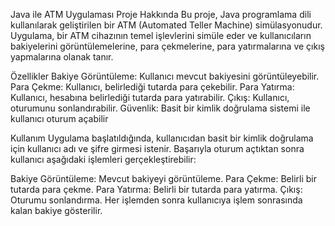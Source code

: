 Java ile ATM Uygulaması
Proje Hakkında
Bu proje, Java programlama dili kullanılarak geliştirilen bir ATM (Automated Teller Machine) simülasyonudur. Uygulama, bir ATM cihazının temel işlevlerini simüle eder ve kullanıcıların bakiyelerini görüntülemelerine, para çekmelerine, para yatırmalarına ve çıkış yapmalarına olanak tanır.

Özellikler
Bakiye Görüntüleme: Kullanıcı mevcut bakiyesini görüntüleyebilir.
Para Çekme: Kullanıcı, belirlediği tutarda para çekebilir.
Para Yatırma: Kullanıcı, hesabına belirlediği tutarda para yatırabilir.
Çıkış: Kullanıcı, oturumunu sonlandırabilir.
Güvenlik: Basit bir kimlik doğrulama sistemi ile kullanıcı oturum açabilir

Kullanım
Uygulama başlatıldığında, kullanıcıdan basit bir kimlik doğrulama için kullanıcı adı ve şifre girmesi istenir. Başarıyla oturum açtıktan sonra kullanıcı aşağıdaki işlemleri gerçekleştirebilir:

Bakiye Görüntüleme: Mevcut bakiyeyi görüntüleme.
Para Çekme: Belirli bir tutarda para çekme.
Para Yatırma: Belirli bir tutarda para yatırma.
Çıkış: Oturumu sonlandırma.
Her işlemden sonra kullanıcıya işlem sonrasında kalan bakiye gösterilir.
